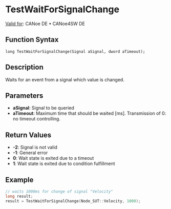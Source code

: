 # TestWaitForSignalChange

[Valid for](../../../Shared/FeatureAvailability.md): CANoe DE • CANoe4SW DE

## Function Syntax

```
long TestWaitForSignalChange(Signal aSignal, dword aTimeout);
```

## Description

Waits for an event from a signal which value is changed.

## Parameters

- **aSignal**: Signal to be queried
- **aTimeout**: Maximum time that should be waited [ms]. Transmission of 0: no timeout controlling.

## Return Values

- **-2**: Signal is not valid
- **-1**: General error
- **0**: Wait state is exited due to a timeout
- **1**: Wait state is exited due to condition fulfillment

## Example

```c
// waits 1000ms for change of signal "Velocity"
long result;
result = TestWaitForSignalChange(Node_SUT::Velocity, 1000);
```
